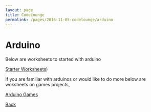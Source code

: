 ```yaml
---
layout: page
title: CodeLounge
permalink: /pages/2016-11-05-codelounge/arduino
---
```



# Arduino

Below are worksheets to started with arduino

[Starter Worksheets](https://github.com/cssbristol/codelounge-arduino/archive/master.zip))

If you are familiar with arduinos or would like to do more below are woksheets on games projects,

[Arduino Games](http://mvse-outreach.github.io/arduino-games/)

[Back](/pages/codelounge)
